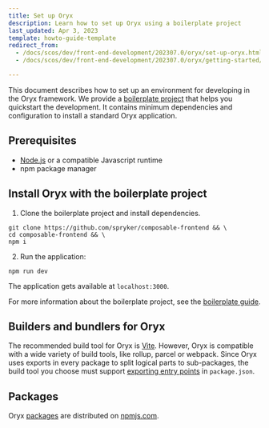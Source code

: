 ```yaml
---
title: Set up Oryx
description: Learn how to set up Oryx using a boilerplate project
last_updated: Apr 3, 2023
template: howto-guide-template
redirect_from:
  - /docs/scos/dev/front-end-development/202307.0/oryx/set-up-oryx.html
  - /docs/scos/dev/front-end-development/202307.0/oryx/getting-started/set-up-oryx.html

---
```


This document describes how to set up an environment for developing in the Oryx framework. We provide a [boilerplate project](https://github.com/spryker/composable-frontend) that helps you quickstart the development. It contains minimum dependencies and configuration to install a standard Oryx application.

## Prerequisites

- [Node.js](https://nodejs.org/) or a compatible Javascript runtime
- npm package manager

## Install Oryx with the boilerplate project

1. Clone the boilerplate project and install dependencies.  

```shell
git clone https://github.com/spryker/composable-frontend && \
cd composable-frontend && \
npm i
```

2. Run the application:

```shell
npm run dev
```

The application gets available at `localhost:3000`.

For more information about the boilerplate project, see the [boilerplate guide](/docs/dg/dev/frontend-development/{{page.version}}/oryx/getting-started/oryx-boilerplate.html).

## Builders and bundlers for Oryx

The recommended build tool for Oryx is [Vite](https://vitejs.dev/). However, Oryx is compatible with a wide variety of build tools, like rollup, parcel or webpack. Since Oryx uses exports in every package to split logical parts to sub-packages, the build tool you choose must support [exporting entry points](https://nodejs.org/api/packages.html#package-entry-points) in `package.json`.

## Packages

Oryx [packages](/docs/dg/dev/frontend-development/{{page.version}}/oryx/getting-started/oryx-packages.html) are distributed on [npmjs.com](https://www.npmjs.com/org/spryker-oryx).
